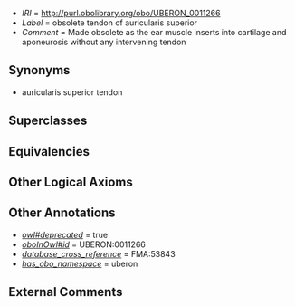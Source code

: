  * *IRI* = http://purl.obolibrary.org/obo/UBERON_0011266
 * *Label* = obsolete tendon of auricularis superior
 * *Comment* = Made obsolete as the ear muscle inserts into cartilage and aponeurosis without any intervening tendon

## Synonyms

 * auricularis superior tendon

## Superclasses


## Equivalencies


## Other Logical Axioms


## Other Annotations

 * *[owl#deprecated](../../ed/owl#deprecated.md)* = true
 * *[oboInOwl#id](../../id/oboInOwl#id.md)* = UBERON:0011266
 * *[database_cross_reference](../../ef/oboInOwl#hasDbXref.md)* = FMA:53843
 * *[has_obo_namespace](../../ce/oboInOwl#hasOBONamespace.md)* = uberon

## External Comments

